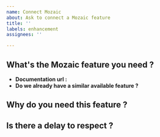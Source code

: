 ```yaml
---
name: Connect Mozaic
about: Ask to connect a Mozaic feature
title: ''
labels: enhancement
assignees: ''

---
```


## What's the Mozaic feature you need ?

* **Documentation url :** <!-- http://mozaic.adeo.cloud/ -->
* **Do we already have a similar available feature ?** <!-- Yes or No -->


## Why do you need this feature ?


## Is there a delay to respect ?